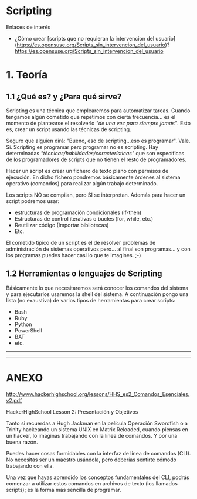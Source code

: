 
# Scripting

Enlaces de interés
* ¿Cómo crear [scripts que no requieran la intervencion del usuario]
 (https://es.opensuse.org/Scripts_sin_intervencion_del_usuario)?
https://es.opensuse.org/Scripts_sin_intervencion_del_usuario

# 1. Teoría

## 1.1 ¿Qué es? y ¿Para qué sirve?

Scripting es una técnica que emplearemos para automatizar tareas.
Cuando tengamos algún cometido que repetimos con cierta frecuencia... es el momento de plantearse el resolverlo _"de una vez para siempre jamás"_. Esto es, crear un script usando las técnicas de scripting.

Seguro que alguien dirá: "Bueno, eso de scripting...eso es programar". Vale. Si. Scripting es programar pero programar no es scripting. Hay determinadas _"técnicas/habilidades/características"_ que son específicas de los programadores de scripts que no tienen el resto de programadores.

Hacer un script es crear un fichero de texto plano con permisos de ejecución. En dicho fichero pondremos básicamente órdenes al sistema operativo (comandos) para realizar algún trabajo determinado.

Los scripts NO se compilan, pero SI se interpretan. Además para hacer un script podremos usar:
* estructuras de programación condicionales (if-then)
* Estructuras de control iterativas o bucles (for, while, etc.)
* Reutilizar código (Importar bibliotecas)
* Etc.

El cometido típico de un script es el de resolver problemas de administración de sistemas operativos pero... al final son programas... y con los programas puedes hacer casi lo que te imagines. ;-)

## 1.2  Herramientas o lenguajes de Scripting

Básicamente lo que necesitaremos será conocer los comandos del sistema y para ejecutarlos usaremos la shell del sistema. A continuación pongo una lista (no exaustiva) de varios tipos de herramientas para crear scripts:
* Bash
* Ruby
* Python
* PowerShell
* BAT
* etc.

---
---

# ANEXO

http://www.hackerhighschool.org/lessons/HHS_es2_Comandos_Esenciales.v2.pdf

HackerHighSchool Lesson 2: Presentación y Objetivos

Tanto si recuerdas a Hugh Jackman
en la película Operación Swordfish
o a Trinity hackeando un sistema UNIX
en Matrix Reloaded,
cuando piensas en un hacker,
lo imaginas trabajando con la línea de comandos.
Y por una buena razón.

Puedes hacer cosas formidables con
la interfaz de línea de comandos (CLI).
No necesitas ser un maestro usándola, pero
deberías sentirte cómodo trabajando con ella.

Una vez que hayas aprendido los conceptos fundamentales del CLI,
podrás comenzar a utilizar estos comandos en archivos de texto
(los llamados scripts); es la forma más sencilla de programar.
